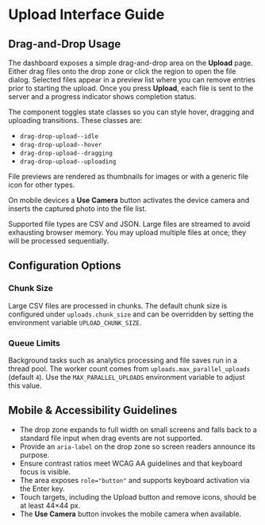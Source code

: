 # Upload Interface Guide

## Drag-and-Drop Usage

The dashboard exposes a simple drag-and-drop area on the **Upload** page. Either drag files onto the drop zone or click the region to open the file dialog. Selected files appear in a preview list where you can remove entries prior to starting the upload. Once you press **Upload**, each file is sent to the server and a progress indicator shows completion status.

The component toggles state classes so you can style hover, dragging and uploading transitions. These classes are:

- `drag-drop-upload--idle`
- `drag-drop-upload--hover`
- `drag-drop-upload--dragging`
- `drag-drop-upload--uploading`

File previews are rendered as thumbnails for images or with a generic file icon for other types.

On mobile devices a **Use Camera** button activates the device camera and inserts the captured photo into the file list.

Supported file types are CSV and JSON. Large files are streamed to avoid exhausting browser memory. You may upload multiple files at once; they will be processed sequentially.

## Configuration Options

### Chunk Size

Large CSV files are processed in chunks. The default chunk size is configured
under `uploads.chunk_size` and can be overridden by setting the environment
variable `UPLOAD_CHUNK_SIZE`.

### Queue Limits

Background tasks such as analytics processing and file saves run in a thread
pool. The worker count comes from `uploads.max_parallel_uploads` (default `4`).
Use the `MAX_PARALLEL_UPLOADS` environment variable to adjust this value.

## Mobile & Accessibility Guidelines

- The drop zone expands to full width on small screens and falls back to a standard file input when drag events are not supported.
- Provide an `aria-label` on the drop zone so screen readers announce its purpose.
- Ensure contrast ratios meet WCAG AA guidelines and that keyboard focus is visible.
- The area exposes `role="button"` and supports keyboard activation via the Enter key.
- Touch targets, including the Upload button and remove icons, should be at least 44&times;44&nbsp;px.
- The **Use Camera** button invokes the mobile camera when available.

